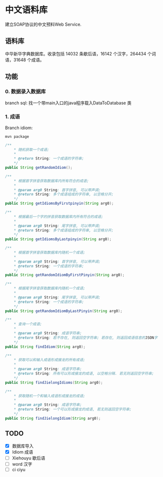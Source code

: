 # 中文语料库
建立SOAP协议的中文预料Web Service.

## 语料库
中华新华字典数据库。收录包括 14032 条歇后语，16142 个汉字，264434 个词语，31648 个成语。

## 功能
### 0. 数据录入数据库
branch sql: 
找一个带main入口的java程序载入DataToDatabase 类
### 1. 成语
Branch idiom:
```
mvn package
```
```java
/**
    * 随机获取一个成语;
    * 
    * @return String: 一个成语的字符串;
    */
public String getRandomIdiom();

/**
    * 根据首字拼音获取数据库内所有符合的成语;
    * 
    * @param arg0 String: 首字拼音, 可以带声调;
    * @return String: 多个成语组成的字符串, 以空格分开;
    */
public String getIdiomsByFirstpinyin(String arg0);

/**
    * 根据最后一个字的拼音获取数据库内所有符合的成语;
    * 
    * @param arg0 String: 尾字拼音, 可以带声调;
    * @return String: 多个成语组成的字符串, 以空格分开;
    */
public String getIdiomsByLastpinyin(String arg0);

/**
    * 根据首字拼音获取数据库内随机一个成语;
    * 
    * @param arg0 String: 首字拼音, 可以带声调;
    * @return String: 一个成语的字符串;
    */
public String getRandomIdiomByFirstPinyin(String arg0);

/**
    * 根据尾字拼音获取数据库内随机一个成语;
    * 
    * @param arg0 String: 尾字拼音, 可以带声调;
    * @return String: 一个成语的字符串;
    */
public String getRandomIdiomByLastPinyin(String arg0);

/**
    * 查询一个成语;
    * 
    * @param arg0 String: 成语字符串;
    * @return String: 若不存在, 则返回空字符串; 若存在, 则返回成语信息的JSON字符串;
    */
public String findIdiom(String arg0);

/**
    * 获取可以和输入成语形成接龙的所有成语;
    * 
    * @param arg0 String: 成语字符串;
    * @return String: 所有可以形成接龙的成语, 以空格分隔. 若无则返回空字符串;
    */
public String findJielongIdioms(String arg0);

/**
    * 获取随机一个和输入成语形成接龙的成语;
    * 
    * @param arg0 String: 成语字符串;
    * @return String: 一个可以形成接龙的成语, 若无则返回空字符串;
    */
public String findJielongIdiom(String arg0);

```

## TODO
- [x] 数据库导入
- [x] Idiom 成语
- [ ] Xiehouyu 歇后语
- [ ] word 汉字
- [ ] ci ciyu